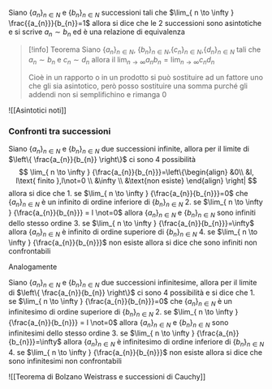 Siano $\{{a_{n}}\}_{n\in N}$ e $\{{b_{n}}\}_{n\in N}$ successioni tali che $\lim_{ n \to \infty } \frac{{a_{n}}}{b_{n}}=1$ allora si dice che le 2 successioni sono asintotiche e si scrive $a_{n}\sim b_{n}$ ed è una relazione di equivalenza

>[!info] Teorema
>Siano $\{{a_{n}}\}_{n\in N}$, $\{{b_{n}}\}_{n\in N}$,$\{{c_{n}}\}_{n\in N}$,$\{{d_{n}}\}_{n\in N}$ tali che $a_{n}\sim b_{n}$ e $c_{n}\sim d_{n}$ allora il $\lim_{ n \to \infty } {a_{n}b_{n}}=\lim_{ n \to \infty } {c_{n}d_{n}}$
>
>Cioè in un rapporto o in un prodotto si può sostituire ad un fattore uno che gli sia asintotico, però posso sostituire una somma purché gli addendi non si semplifichino e rimanga 0

![[Asintotici noti]]

### Confronti tra successioni

Siano $\{{a_{n}}\}_{n\in N}$ e $\{{b_{n}}\}_{n\in N}$ due successioni infinite, allora per il limite di $\left\{ \frac{a_{n}}{b_{n}} \right\}$ ci sono 4 possibilità $$
\lim_{ n \to \infty } {\frac{a_{n}}{b_{n}}}=\left\{\begin{align} &0\\
&l, l\text{ finito },l\not=0 \\
&\infty \\
&\text{non esiste}
\end{align}
\right|
$$
allora si dice che 
	1. se $\lim_{ n \to \infty } {\frac{a_{n}}{b_{n}}}=0$ che $\{{a_{n}}\}_{n\in N}$ è un infinito di ordine inferiore di $\{{b_{n}}\}_{n\in N}$
	2. se $\lim_{ n \to \infty } {\frac{a_{n}}{b_{n}}} = l \not=0$ allora $\{{a_{n}}\}_{n\in N}$ e $\{{b_{n}}\}_{n\in N}$ sono infiniti dello stesso ordine
	3. se $\lim_{ n \to \infty } {\frac{a_{n}}{b_{n}}}=\infty$ allora $\{{a_{n}}\}_{n\in N}$ è infinito di ordine superiore di $\{{b_{n}}\}_{n\in N}$
	4. se $\lim_{ n \to \infty } {\frac{a_{n}}{b_{n}}}$ non esiste allora si dice che sono infiniti non confrontabili

Analogamente

Siano $\{{a_{n}}\}_{n\in N}$ e $\{{b_{n}}\}_{n\in N}$ due successioni infinitesime, allora per il limite di $\left\{ \frac{a_{n}}{b_{n}} \right\}$ ci sono 4 possibilità e si dice che 
	1. se $\lim_{ n \to \infty } {\frac{a_{n}}{b_{n}}}=0$ che $\{{a_{n}}\}_{n\in N}$ è un infinitesimo di ordine superiore di $\{{b_{n}}\}_{n\in N}$
	2. se $\lim_{ n \to \infty } {\frac{a_{n}}{b_{n}}} = l \not=0$ allora $\{{a_{n}}\}_{n\in N}$ e $\{{b_{n}}\}_{n\in N}$ sono infinitesimi dello stesso ordine
	3. se $\lim_{ n \to \infty } {\frac{a_{n}}{b_{n}}}=\infty$ allora $\{{a_{n}}\}_{n\in N}$ è infinitesimo di ordine inferiore di $\{{b_{n}}\}_{n\in N}$
	4. se $\lim_{ n \to \infty } {\frac{a_{n}}{b_{n}}}$ non esiste allora si dice che sono infinitesimi non confrontabili

![[Teorema di Bolzano Weistrass e successioni di Cauchy]]